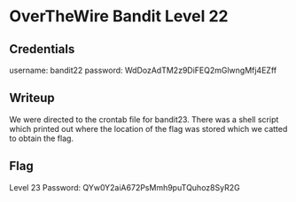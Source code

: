 # OverTheWire Bandit Level 22

## Credentials
username: bandit22
password: WdDozAdTM2z9DiFEQ2mGlwngMfj4EZff

## Writeup
We were directed to the crontab file for bandit23. There was a shell script which printed out where the location of the flag was stored which we catted to obtain the flag.

## Flag
Level 23 Password: QYw0Y2aiA672PsMmh9puTQuhoz8SyR2G 
